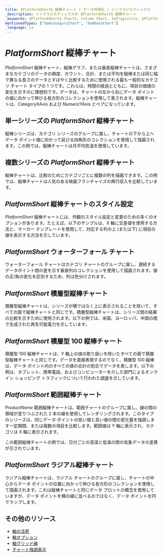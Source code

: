 ```yaml
---
title: $PlatformShort$ 縦棒チャート | データ可視化 | インフラジスティックス
_description: インフラジスティックスの $PlatformShort$ 縦棒チャート
_keywords: $PlatformShort$ Charts, Column Chart, Infragistics, $PlatformShort$ チャート, 縦棒チャート, インフラジスティックス
mentionedTypes: ["XamCategoryChart", "XamDataChart"]
_language: ja
---
```

# $PlatformShort$ 縦棒チャート

$PlatformShort$ 縦棒チャート、縦棒グラフ、または垂直縦棒チャートは、さまざまなカテゴリのデータの頻度、カウント、合計、または平均を縦棒または同じ幅で異なる長さのデータとすばやく比較するために使用される最も一般的なカテゴリ チャート タイプの 1 つです。これらは、時間の経過とともに、項目の価値の変化を示すのに理想的です。データは、チャートの左から右にデータ ポイントの値に向かって伸びる長方形のコレクションを使用して表されます。縦棒チャートは、CategoryXAxis および NumericYAxis とペアになっています。


<code-view style="height: 400px" 
           data-demos-base-url="{environment:dvDemosBaseUrl}" 
           iframe-src="{environment:dvDemosBaseUrl}/charts/category-chart-column-chart-with-legend" 
           alt="凡例付きの $PlatformShort$ 縦棒チャート" >
</code-view>

<div class="divider--half"></div>

## 単一シリーズの $PlatformShort$ 縦棒チャート

縦棒シリーズは、カテゴリ シリーズのグループに属し、チャートの下から上へデータ ポイント値に向かって延びる四角形のコレクションを使用して描画されます。この例では、縦棒チャートは月平均気温を使用しています。


<code-view style="height: 400px" 
           data-demos-base-url="{environment:dvDemosBaseUrl}" 
           iframe-src="{environment:dvDemosBaseUrl}/charts/category-chart-column-chart-single-source" 
           alt="単一シリーズの $PlatformShort$ 縦棒チャート" >
</code-view>

<div class="divider--half"></div>

## 複数シリーズの $PlatformShort$ 縦棒チャート

縦棒チャートは、比較のためにカテゴリごとに複数の列を描画できます。この例では、縦棒チャートは人気のある映画フランチャイズの興行収入を比較しています。


<code-view style="height: 400px" 
           data-demos-base-url="{environment:dvDemosBaseUrl}" 
           iframe-src="{environment:dvDemosBaseUrl}/charts/category-chart-column-chart-multiple-sources" 
           alt="複数シリーズの $PlatformShort$ 縦棒チャート" >
</code-view>

<div class="divider--half"></div>

## $PlatformShort$ 縦棒チャートのスタイル設定

$PlatformShort$ 縦棒チャートには、外観のスタイル設定と変更のための多くのオプションがあります。たとえば、以下のサンプルは、X 軸に交差値を使用する方法と、マーカー テンプレートを使用して、対応する列の上 (または下) に項目の値を表示する方法を示しています。


<code-view style="height: 400px" 
           data-demos-base-url="{environment:dvDemosBaseUrl}" 
           iframe-src="{environment:dvDemosBaseUrl}/charts/data-chart-column-chart-styling" 
           alt="$PlatformShort$ 縦棒チャートのスタイル設定" >
</code-view>

<div class="divider--half"></div>

## $PlatformShort$ ウォーターフォール チャート

ウォーターフォール チャートはカテゴリ チャートのグループに属し、連続するデータポイント間の差を示す垂直列のコレクションを使用して描画されます。値の正/負の変化を区別するため、列は色分けされます。


<code-view style="height: 400px" 
           data-demos-base-url="{environment:dvDemosBaseUrl}" 
           iframe-src="{environment:dvDemosBaseUrl}/charts/data-chart-waterfall-chart" 
           alt="$PlatformShort$ ウォーターフォール チャート" >
</code-view>

<div class="divider--half"></div>

## $PlatformShort$ 積層型縦棒チャート

積層型縦棒チャートは、シリーズが横ではなく上に表示されることを除いて、すべての面で縦棒チャートと同じです。積層型縦棒チャートは、シリーズ間の結果の比較を示すために使用されます。以下の例では、米国、ヨーロッパ、中国の間で生成された再生可能電力を示しています。


<code-view style="height: 400px" 
           data-demos-base-url="{environment:dvDemosBaseUrl}" 
           iframe-src="{environment:dvDemosBaseUrl}/charts/data-chart-stacked-column-chart" 
           alt="$PlatformShort$ 積層型縦棒チャート" >
</code-view>

<div class="divider--half"></div>

## $PlatformShort$ 積層型 100 縦棒チャート

積層型 100 縦棒チャートは、Y 軸上の値の取り扱いを除いたすべての面で積層型縦棒チャートと同じです。データを直接表現するのでなく、積層型 100 縦棒は、データ ポイント内のすべての値の合計の割合でデータを表します。以下の例は、タブレット、携帯電話、およびコンピューターを介した部門によるオンライン ショッピング トラフィックについて行われた調査を示しています。

<code-view style="height: 400px" 
           data-demos-base-url="{environment:dvDemosBaseUrl}" 
           iframe-src="{environment:dvDemosBaseUrl}/charts/data-chart-stacked-100-column-chart" 
           alt="$PlatformShort$ 積層型 100 縦棒チャート" >
</code-view>

<div class="divider--half"></div>

## $PlatformShort$ 範囲縦棒チャート

$ProductName$ 範囲縦棒チャートは、範囲チャートのグループに属し、線の間の領域が塗りつぶされた 2 本の線を使用してレンダリングされます。このタイプのシリーズは、同じデータ ポイントの低い値と高い値の間の変化量を強調します一定期間、または複数の項目を比較します。範囲値は Y 軸に表示され、カテゴリは X 軸に表示されます。

この範囲縦棒チャートの例では、日付ごとの高温と低温の間の気象データの差異が示されています。

<code-view style="height: 400px" 
           data-demos-base-url="{environment:dvDemosBaseUrl}" 
           iframe-src="{environment:dvDemosBaseUrl}/charts/data-chart-range-column-chart" 
           alt="$PlatformShort$ 範囲縦棒チャート" >
</code-view>

<div class="divider--half"></div>

## $PlatformShort$ ラジアル縦棒チャート

ラジアル縦棒チャートは、ラジアル チャートのグループに属し、チャートの中心からデータ ポイントの位置に向かって伸びる長方形のコレクションを使用して描画されます。これは縦棒チャートと同じデータ プロットの概念を使用していますが、データ ポイントを横の線に並べるのではなく、データ ポイントを円でラップします。

<code-view style="height: 400px" 
           data-demos-base-url="{environment:dvDemosBaseUrl}" 
           iframe-src="{environment:dvDemosBaseUrl}/charts/data-chart-radial-column-chart" 
           alt="$PlatformShort$ ラジアル縦棒チャート" >
</code-view>

<div class="divider--half"></div>

## その他のリソース
- [軸の注釈](data-chart-axis-annotations.md)
- [軸オプション](chart-features-axis-options.md)
- [軸グリッド線](chart-features-axis-gridlines.md)
- [チャート強調表示](chart-features-highlighting.md)

<!-- TODO list API links used in this topic 
## API Members
-->